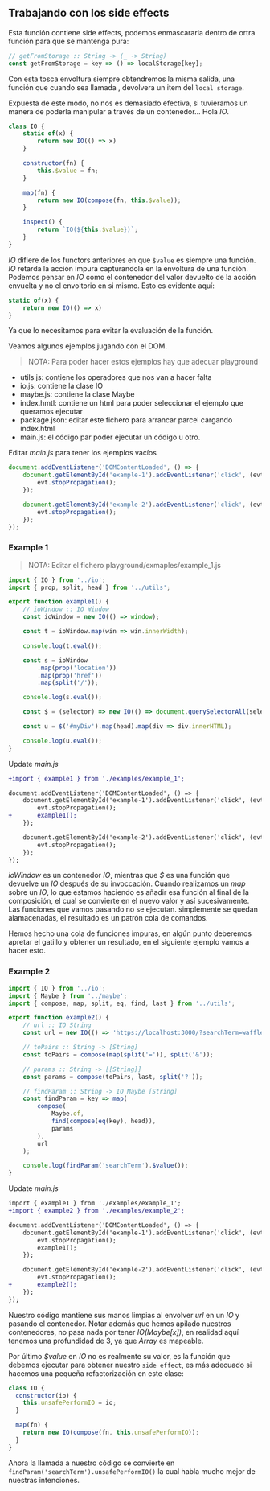 ## Trabajando con los side effects

Esta función contiene side effects, podemos enmascararla dentro de ortra función para que se mantenga pura:

```javascript
// getFromStorage :: String -> (_ -> String)
const getFromStorage = key => () => localStorage[key];
```

Con esta tosca envoltura siempre obtendremos la misma salida, una función que cuando sea llamada , devolvera un item del `local storage`.

Expuesta de este modo, no nos es demasiado efectiva, si tuvieramos un manera de poderla manipular a través de un contenedor... Hola _IO_.

```js
class IO {
    static of(x) {
        return new IO(() => x)
    }

    constructor(fn) {
        this.$value = fn;
    }

    map(fn) {
        return new IO(compose(fn, this.$value));
    }

    inspect() {
        return `IO(${this.$value})`;
    }
}
```

_IO_ difiere de los functors anteriores en que `$value` es siempre una función. _IO_ retarda la acción impura capturandola en la envoltura de una función. Podemos pensar en _IO_ como el contenedor del valor devuelto de la acción envuelta y no el envoltorio en si mismo. Esto es evidente aquí:

```js
static of(x) {
    return new IO(() => x)
}
```

Ya que lo necesitamos para evitar la evaluación de la función.

Veamos algunos ejemplos jugando con el DOM.

> NOTA:  Para poder hacer estos ejemplos hay que adecuar playground

* utils.js: contiene los operadores que nos van a hacer falta
* io.js: contiene la clase IO
* maybe.js: contiene la clase Maybe
* index.hmtl: contiene un html para poder seleccionar el ejemplo que queramos ejecutar
* package.json: editar este fichero para arrancar parcel cargando index.html
* main.js: el código par poder ejecutar un código u otro.

Editar _main.js_ para tener los ejemplos vacíos

```js
document.addEventListener('DOMContentLoaded', () => {
    document.getElementById('example-1').addEventListener('click', (evt) => {
        evt.stopPropagation();
    });

    document.getElementById('example-2').addEventListener('click', (evt) => {
        evt.stopPropagation();
    });
});

```

### Example 1

> NOTA: Editar el fichero playground/exmaples/example_1.js

```js
import { IO } from '../io';
import { prop, split, head } from '../utils';

export function example1() {
    // ioWindow :: IO Window
    const ioWindow = new IO(() => window);

    const t = ioWindow.map(win => win.innerWidth);

    console.log(t.eval());

    const s = ioWindow
        .map(prop('location'))
        .map(prop('href'))
        .map(split('/'));

    console.log(s.eval());

    const $ = (selector) => new IO(() => document.querySelectorAll(selector));

    const u = $('#myDiv').map(head).map(div => div.innerHTML);

    console.log(u.eval());
}
```

Update _main.js_

```diff
+import { example1 } from './examples/example_1';

document.addEventListener('DOMContentLoaded', () => {
    document.getElementById('example-1').addEventListener('click', (evt) => {
        evt.stopPropagation();
+       example1();
    });

    document.getElementById('example-2').addEventListener('click', (evt) => {
        evt.stopPropagation();
    });
});

```

_ioWindow_ es un contenedor _IO_, mientras que _$_ es una función que devuelve un _IO_ después de su invoccación. Cuando realizamos un _map_ sobre un _IO_, lo que estamos haciendo es añadir esa función al final de la composición, el cual se convierte en el nuevo valor y así sucesivamente. Las funciones que vamos pasando no se ejecutan. simplemente se quedan alamacenadas, el resultado es un patrón cola de comandos.

Hemos hecho una cola de funciones impuras, en algún punto deberemos apretar el gatillo y obtener un resultado, en el siguiente ejemplo vamos a hacer esto.

### Example 2

```js
import { IO } from '../io';
import { Maybe } from '../maybe';
import { compose, map, split, eq, find, last } from '../utils';

export function example2() {
    // url :: IO String
    const url = new IO(() => 'https://localhost:3000/?searchTerm=wafflehouse&content=red');

    // toPairs :: String -> [String]
    const toPairs = compose(map(split('=')), split('&'));

    // params :: String -> [[String]]
    const params = compose(toPairs, last, split('?'));

    // findParam :: String -> IO Maybe [String]
    const findParam = key => map(
        compose(
            Maybe.of, 
            find(compose(eq(key), head)), 
            params
        ), 
        url
    );

    console.log(findParam('searchTerm').$value());
}
```

Update _main.js_

```diff
import { example1 } from './examples/example_1';
+import { example2 } from './examples/example_2';

document.addEventListener('DOMContentLoaded', () => {
    document.getElementById('example-1').addEventListener('click', (evt) => {
        evt.stopPropagation();
        example1();
    });

    document.getElementById('example-2').addEventListener('click', (evt) => {
        evt.stopPropagation();
+       example2();
    });
});

```

Nuestro código mantiene sus manos limpias al envolver _url_ en un _IO_ y pasando el contenedor. Notar además que hemos apilado nuestros contenedores, no pasa nada por tener _IO(Maybe[x])_, en realidad aquí tenemos una profundidad de 3, ya que _Array_ es mapeable.

Por último _$value_ en _IO_ no es realmente su valor, es la función que debemos ejecutar para obtener nuestro `side effect`, es más adecuado si hacemos una pequeña refactorización en este clase:

```js
class IO {
  constructor(io) {
    this.unsafePerformIO = io;
  }

  map(fn) {
    return new IO(compose(fn, this.unsafePerformIO));
  }
}
```

Ahora la llamada a nuestro código se convierte en `findParam('searchTerm').unsafePerformIO()` la cual habla mucho mejor de nuestras intenciones.
